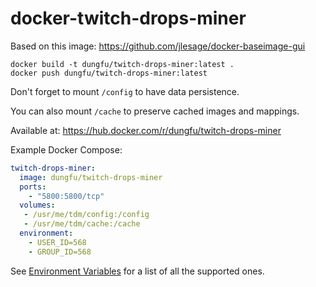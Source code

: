 # docker-twitch-drops-miner

Based on this image: https://github.com/jlesage/docker-baseimage-gui

```
docker build -t dungfu/twitch-drops-miner:latest .
docker push dungfu/twitch-drops-miner:latest
```

Don't forget to mount `/config` to have data persistence.

You can also mount `/cache` to preserve cached images and mappings.

Available at: https://hub.docker.com/r/dungfu/twitch-drops-miner

Example Docker Compose:

```yaml
twitch-drops-miner:
  image: dungfu/twitch-drops-miner
  ports:
    - "5800:5800/tcp"
  volumes:
   - /usr/me/tdm/config:/config
   - /usr/me/tdm/cache:/cache
  environment:
    - USER_ID=568
    - GROUP_ID=568
```

See [Environment Variables](https://github.com/jlesage/docker-baseimage-gui?tab=readme-ov-file#environment-variables) for a list of all the supported ones.
